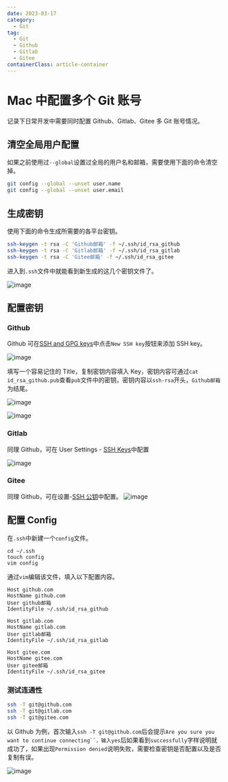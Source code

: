 ```yaml
---
date: 2023-03-17
category:
  - Git
tag:
  - Git
  - Github
  - Gitlab
  - Gitee
containerClass: article-container
---
```


# Mac 中配置多个 Git 账号

记录下日常开发中需要同时配置 Github、Gitlab、Gitee 多 Git 账号情况。

<!-- more -->

## 清空全局用户配置

如果之前使用过`--global`设置过全局的用户名和邮箱，需要使用下面的命令清空掉。

```sh
git config --global --unset user.name
git config --global --unset user.email
```

## 生成密钥

使用下面的命令生成所需要的各平台密钥。

```sh
ssh-keygen -t rsa -C 'Github邮箱' -f ~/.ssh/id_rsa_github
ssh-keygen -t rsa -C 'Gitlab邮箱' -f ~/.ssh/id_rsa_gitlab
ssh-keygen -t rsa -C 'Gitee邮箱' -f ~/.ssh/id_rsa_gitee
```

进入到`.ssh`文件中就能看到新生成的这几个密钥文件了。

![image](https://image.liubing.me/i/2023/03/17/64142d1e05ac1.png)

## 配置密钥

### Github

Github 可在[SSH and GPG keys](https://github.com/settings/keys)中点击`New SSH key`按钮来添加 SSH key。

![image](https://image.liubing.me/i/2023/03/17/64142dfd99e61.png)

填写一个容易记住的 Title，复制密钥内容填入 Key，密钥内容可通过`cat id_rsa_github.pub`查看`pub`文件中的密钥，密钥内容以`ssh-rsa`开头，`Github邮箱`为结尾。

![image](https://image.liubing.me/i/2023/03/17/64142ff194b46.png)

![image](https://image.liubing.me/i/2023/03/17/64142eb59ac99.png)

### Gitlab

同理 Github，可在 User Settings - [SSH Keys](https://gitlab.com/-/profile/keys)中配置

![image](https://image.liubing.me/i/2023/03/17/6414321a94fe1.png)

### Gitee

同理 Github，可在设置-[SSH 公钥](https://gitee.com/profile/sshkeys)中配置。
![image](https://image.liubing.me/i/2023/03/17/641431274903d.png)

## 配置 Config

在`.ssh`中新建一个`config`文件。

```ssh
cd ~/.ssh
touch config
vim config
```

通过`vim`编辑该文件，填入以下配置内容。

```
Host github.com
HostName github.com
User github邮箱
IdentityFile ~/.ssh/id_rsa_github

Host gitlab.com
HostName gitlab.com
User gitlab邮箱
IdentityFile ~/.ssh/id_rsa_gitlab

Host gitee.com
HostName gitee.com
User gitee邮箱
IdentityFile ~/.ssh/id_rsa_gitee
```

### 测试连通性

```sh
ssh -T git@github.com
ssh -T git@gitlab.com
ssh -T git@gitee.com
```

以 Github 为例，首次输入`ssh -T git@github.com`后会提示` Are you sure you want to continue connecting``，输入yes `后如果看到`successfully`字样说明就成功了，如果出现`Permission denied`说明失败，需要检查密钥是否配置以及是否复制有误。

![image](https://image.liubing.me/i/2023/03/17/641437b04ab61.png)
